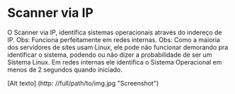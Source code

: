 # Scanner via IP
O Scanner via IP, identifica sistemas operacionais através do indereço de IP.
Obs: Funciona perfeitamente em redes internas.
Obs: Como a maioria dos servidores de sites usam Linux, ele pode não funcionar demorando pra identificar o sistema,
podendo ou não dizer a probabilidade de ser um Sistema Linux.
Em redes internas ele identifica o Sistema Operacional em menos de 2 segundos quando iniciado.

[Alt texto] (http: //full/path/to/img.jpg "Screenshot")
